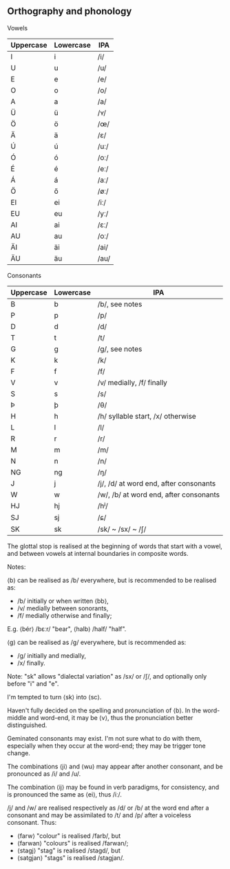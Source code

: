 ## Orthography and phonology

Vowels

| Uppercase | Lowercase | IPA  |
| --------- | --------- | ---- |
| I         | i         | /i/  |
| U         | u         | /u/  |
| E         | e         | /e/  |
| O         | o         | /o/  |
| A         | a         | /a/  |
| Ü         | ü         | /ʏ/  |
| Ö         | ö         | /œ/  |
| Ä         | ä         | /ɛ/  |
| Ú         | ú         | /uː/ |
| Ó         | ó         | /oː/ |
| É         | é         | /eː/ |
| Á         | á         | /aː/ |
| Ő         | ő         | /øː/ |
| EI        | ei        | /iː/ |
| EU        | eu        | /yː/ |
| AI        | ai        | /ɛː/ |
| AU        | au        | /oː/ |
| ÄI        | äi        | /ai/ |
| ÄU        | äu        | /au/ |

Consonants

| Uppercase | Lowercase | IPA                                    |
| --------- | --------- | -------------------------------------- |
| B         | b         | /b/, see notes                         |
| P         | p         | /p/                                    |
| D         | d         | /d/                                    |
| T         | t         | /t/                                    |
| G         | g         | /g/, see notes                         |
| K         | k         | /k/                                    |
| F         | f         | /f/                                    |
| V         | v         | /v/ medially, /f/ finally              |
| S         | s         | /s/                                    |
| Þ         | þ         | /θ/                                    |
| H         | h         | /h/ syllable start, /x/ otherwise      |
| L         | l         | /l/                                    |
| R         | r         | /r/                                    |
| M         | m         | /m/                                    |
| N         | n         | /n/                                    |
| NG        | ng        | /ŋ/                                    |
| J         | j         | /j/, /d/ at word end, after consonants |
| W         | w         | /w/, /b/ at word end, after consonants |
| HJ        | hj        | /hʲ/                                   |
| SJ        | sj        | /ɕ/                                    |
| SK        | sk        | /sk/ ~ /sx/ ~ /ʃ/                      |

The glottal stop is realised at the beginning of words that start with a vowel,
and between vowels at internal boundaries in composite words.

Notes:

⟨b⟩ can be realised as /b/ everywhere, but is recommended to be realised as:

- /b/ initially or when written ⟨bb⟩,
- /v/ medially between sonorants,
- /f/ medially otherwise and finally;

E.g. ⟨bér⟩ /bɛːr/ "bear", ⟨halb⟩ /half/ "half".

⟨g⟩ can be realised as /g/ everywhere, but is recommended as:

- /g/ initially and medially,
- /x/ finally.

Note: "sk" allows "dialectal variation" as /sx/ or /ʃ/, and optionally only
before "i" and "e".

I'm tempted to turn ⟨sk⟩ into ⟨sc⟩.

Haven't fully decided on the spelling and pronunciation of ⟨b⟩. In the
word-middle and word-end, it may be ⟨v⟩, thus the pronunciation better
distinguished.

Geminated consonants may exist. I'm not sure what to do with them, especially
when they occur at the word-end; they may be trigger tone change.

The combinations ⟨ji⟩ and ⟨wu⟩ may appear after another consonant, and be
pronounced as /i/ and /u/.

The combination ⟨ij⟩ may be found in verb paradigms, for consistency, and is
pronounced the same as ⟨ei⟩, thus /iː/.

/j/ and /w/ are realised respectively as /d/ or /b/ at the word end after a
consonant and may be assimilated to /t/ and /p/ after a voiceless consonant.
Thus:

- ⟨farw⟩ "colour" is realised /farb/, but
- ⟨farwan⟩ "colours" is realised /farwan/;
- ⟨stagj⟩ "stag" is realised /stagd/, but
- ⟨satgjan⟩ "stags" is realised /stagjan/.
